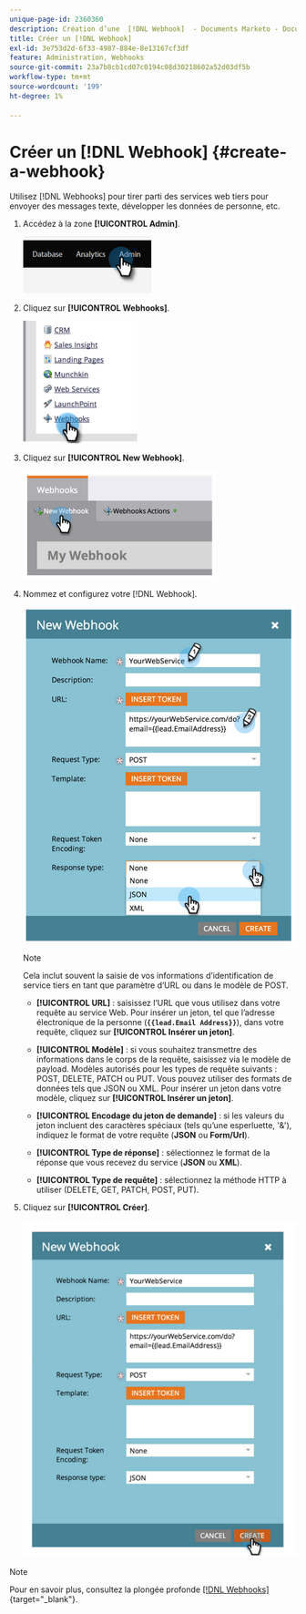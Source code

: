 ```yaml
---
unique-page-id: 2360360
description: Création d’une  [!DNL Webhook]  - Documents Marketo - Documentation du produit
title: Créer un [!DNL Webhook]
exl-id: 3e753d2d-6f33-4987-884e-8e13167cf3df
feature: Administration, Webhooks
source-git-commit: 23a7b8cb1cd07c0194c08d30218602a52d03df5b
workflow-type: tm+mt
source-wordcount: '199'
ht-degree: 1%

---
```


# Créer un [!DNL Webhook] {#create-a-webhook}

Utilisez [!DNL Webhooks] pour tirer parti des services web tiers pour envoyer des messages texte, développer les données de personne, etc.

1. Accédez à la zone **[!UICONTROL Admin]**.

   ![](assets/create-a-webhook-1.png)

1. Cliquez sur **[!UICONTROL Webhooks]**.

   ![](assets/create-a-webhook-2.png)

1. Cliquez sur **[!UICONTROL New Webhook]**.

   ![](assets/create-a-webhook-3.png)

1. Nommez et configurez votre [!DNL Webhook].

   ![](assets/create-a-webhook-4.png)

   >[!NOTE]
   >
   >Cela inclut souvent la saisie de vos informations d’identification de service tiers en tant que paramètre d’URL ou dans le modèle de POST.

   * **[!UICONTROL URL]** : saisissez l’URL que vous utilisez dans votre requête au service Web. Pour insérer un jeton, tel que l’adresse électronique de la personne (**`{{lead.Email Address}}`**), dans votre requête, cliquez sur **[!UICONTROL Insérer un jeton]**.

   * **[!UICONTROL Modèle]** : si vous souhaitez transmettre des informations dans le corps de la requête, saisissez via le modèle de payload. Modèles autorisés pour les types de requête suivants : POST, DELETE, PATCH ou PUT. Vous pouvez utiliser des formats de données tels que JSON ou XML. Pour insérer un jeton dans votre modèle, cliquez sur **[!UICONTROL Insérer un jeton]**.

   * **[!UICONTROL Encodage du jeton de demande]** : si les valeurs du jeton incluent des caractères spéciaux (tels qu’une esperluette, &#39;&amp;&#39;), indiquez le format de votre requête (**JSON** ou **Form/Url**).

   * **[!UICONTROL Type de réponse]** : sélectionnez le format de la réponse que vous recevez du service (**JSON** ou **XML**).

   * **[!UICONTROL Type de requête]** : sélectionnez la méthode HTTP à utiliser (DELETE, GET, PATCH, POST, PUT).

1. Cliquez sur **[!UICONTROL Créer]**.

   ![](assets/create-a-webhook-5.png)

>[!NOTE]
>
>Pour en savoir plus, consultez la plongée profonde [[!DNL Webhooks]](https://experienceleague.adobe.com/en/docs/marketo-developer/marketo/webhooks/webhooks){target="_blank"}.

